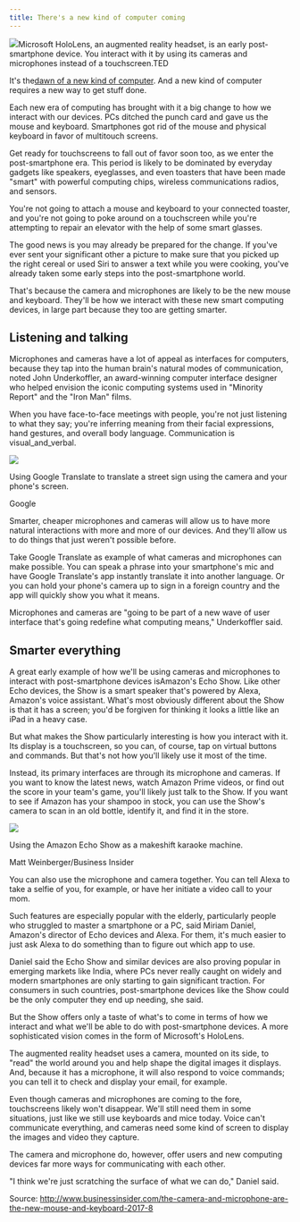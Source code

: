 ```yaml
---
title: There's a new kind of computer coming
---
```


![](http://img0.tuicool.com/UZzueim.jpg!web)Microsoft HoloLens, an augmented reality headset, is an early post-smartphone device. You interact with it by using its cameras and microphones instead of a touchscreen.TED

It's the[dawn of a new kind of computer](http://www.businessinsider.com/death-of-the-smartphone-and-what-comes-after-2017-3). And a new kind of computer requires a new way to get stuff done. 

Each new era of computing has brought with it a big change to how we interact with our devices. PCs ditched the punch card and gave us the mouse and keyboard. Smartphones got rid of the mouse and physical keyboard in favor of multitouch screens.

Get ready for touchscreens to fall out of favor soon too, as we enter the post-smartphone era. This period is likely to be dominated by everyday gadgets like speakers, eyeglasses, and even toasters that have been made "smart" with powerful computing chips, wireless communications radios, and sensors.

You're not going to attach a mouse and keyboard to your connected toaster, and you're not going to poke around on a touchscreen while you're attempting to repair an elevator with the help of some smart glasses.

The good news is you may already be prepared for the change. If you've ever sent your significant other a picture to make sure that you picked up the right cereal or used Siri to answer a text while you were cooking, you've already taken some early steps into the post-smartphone world.

That's because the camera and microphones are likely to be the new mouse and keyboard. They'll be how we interact with these new smart computing devices, in large part because they too are getting smarter.

## Listening and talking

Microphones and cameras have a lot of appeal as interfaces for computers, because they tap into the human brain's natural modes of communication, noted John Underkoffler, an award-winning computer interface designer who helped envision the iconic computing systems used in "Minority Report" and the "Iron Man" films.

When you have face-to-face meetings with people, you're not just listening to what they say; you're inferring meaning from their facial expressions, hand gestures, and overall body language. Communication is visual_and_verbal.



![](http://img1.tuicool.com/eUnauue.png!web)

Using Google Translate to translate a street sign using the camera and your phone's screen.

Google



Smarter, cheaper microphones and cameras will allow us to have more natural interactions with more and more of our devices. And they'll allow us to do things that just weren't possible before.

Take Google Translate as example of what cameras and microphones can make possible. You can speak a phrase into your smartphone's mic and have Google Translate's app instantly translate it into another language. Or you can hold your phone's camera up to sign in a foreign country and the app will quickly show you what it means.

Microphones and cameras are "going to be part of a new wave of user interface that's going redefine what computing means," Underkoffler said.

## Smarter everything

A great early example of how we'll be using cameras and microphones to interact with post-smartphone devices isAmazon's Echo Show. Like other Echo devices, the Show is a smart speaker that's powered by Alexa, Amazon's voice assistant. What's most obviously different about the Show is that it has a screen; you'd be forgiven for thinking it looks a little like an iPad in a heavy case. 

But what makes the Show particularly interesting is how you interact with it. Its display is a touchscreen, so you can, of course, tap on virtual buttons and commands. But that's not how you'll likely use it most of the time.

Instead, its primary interfaces are through its microphone and cameras. If you want to know the latest news, watch Amazon Prime videos, or find out the score in your team's game, you'll likely just talk to the Show. If you want to see if Amazon has your shampoo in stock, you can use the Show's camera to scan in an old bottle, identify it, and find it in the store.



![](http://img1.tuicool.com/FRF3Ufz.jpg!web)

Using the Amazon Echo Show as a makeshift karaoke machine.

Matt Weinberger/Business Insider



You can also use the microphone and camera together. You can tell Alexa to take a selfie of you, for example, or have her initiate a video call to your mom.

Such features are especially popular with the elderly, particularly people who struggled to master a smartphone or a PC, said Miriam Daniel, Amazon's director of Echo devices and Alexa. For them, it's much easier to just ask Alexa to do something than to figure out which app to use.

Daniel said the Echo Show and similar devices are also proving popular in emerging markets like India, where PCs never really caught on widely and modern smartphones are only starting to gain significant traction. For consumers in such countries, post-smartphone devices like the Show could be the only computer they end up needing, she said.

But the Show offers only a taste of what's to come in terms of how we interact and what we'll be able to do with post-smartphone devices. A more sophisticated vision comes in the form of Microsoft's HoloLens.

The augmented reality headset uses a camera, mounted on its side, to "read" the world around you and help shape the digital images it displays. And, because it has a microphone, it will also respond to voice commands; you can tell it to check and display your email, for example.

Even though cameras and microphones are coming to the fore, touchscreens likely won't disappear. We'll still need them in some situations, just like we still use keyboards and mice today. Voice can't communicate everything, and cameras need some kind of screen to display the images and video they capture.

The camera and microphone do, however, offer users and new computing devices far more ways for communicating with each other.

"I think we're just scratching the surface of what we can do," Daniel said.

Source:   http://www.businessinsider.com/the-camera-and-microphone-are-the-new-mouse-and-keyboard-2017-8

